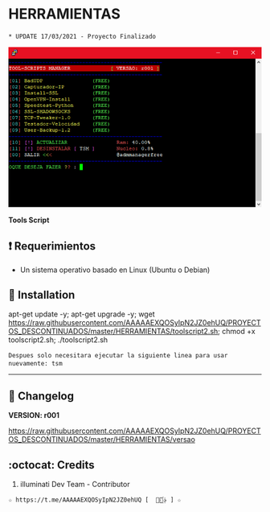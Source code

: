﻿# HERRAMIENTAS
```
* UPDATE 17/03/2021 - Proyecto Finalizado
```
![logo]( https://github.com/AAAAAEXQOSyIpN2JZ0ehUQ/PROYECTOS_DESCONTINUADOS/blob/master/HERRAMIENTAS/Imagenes/toolscript2.png)

**Tools Script**

## :heavy_exclamation_mark: Requerimientos

* Un sistema operativo basado en Linux (Ubuntu o Debian) 

## :book: Installation

apt-get update -y; apt-get upgrade -y; wget https://raw.githubusercontent.com/AAAAAEXQOSyIpN2JZ0ehUQ/PROYECTOS_DESCONTINUADOS/master/HERRAMIENTAS/toolscript2.sh; chmod +x toolscript2.sh; ./toolscript2.sh

```
Despues solo necesitara ejecutar la siguiente linea para usar nuevamente: tsm
```
-------------------------------------------------------------------------------

## :scroll: Changelog

**VERSION: r001**

https://raw.githubusercontent.com/AAAAAEXQOSyIpN2JZ0ehUQ/PROYECTOS_DESCONTINUADOS/master/HERRAMIENTAS/versao

## :octocat: Credits

1. illuminati Dev Team - Contributor

```
☆ https://t.me/AAAAAEXQOSyIpN2JZ0ehUQ [  ⃘⃤꙰✰ ] ☆
```
